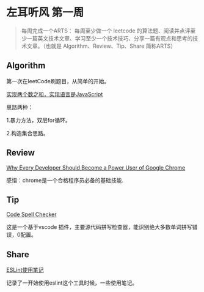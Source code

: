# 左耳听风 第一周

> 每周完成一个ARTS： 每周至少做一个 leetcode 的算法题、阅读并点评至少一篇英文技术文章、学习至少一个技术技巧、分享一篇有观点和思考的技术文章。（也就是 Algorithm、Review、Tip、Share 简称ARTS）

## Algorithm

 第一次在leetCode刷题目，从简单的开始。

[实现两个数之和，实现语言是JavaScript](https://leetcode-cn.com/problems/two-sum)

思路两种：

1.暴力方法，双层for循环。

2.构造集合思路。

## Review

[Why Every Developer Should Become a Power User of Google Chrome](http://blog.thefirehoseproject.com/posts/every-developer-become-power-user-google-chrome/)

感悟：chrome是一个合格程序员必备的基础技能.

## Tip

[Code Spell Checker](https://github.com/Jason-Rev/vscode-spell-checker)

这是一个基于vscode 插件，主要源代码拼写检查器，能识别绝大多数单词拼写错误，0配置。

## Share

[ESLint使用笔记](http://objectivezt.com/#/post/Project/eslint)

记录了一开始使用eslint这个工具时候，一些使用笔记。
